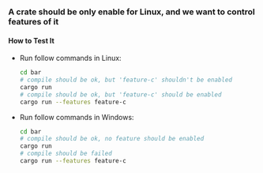 ### A crate should be only enable for Linux, and we want to control features of it

#### How to Test It

- Run follow commands in Linux:

  ```bash
  cd bar
  # compile should be ok, but 'feature-c' shouldn't be enabled
  cargo run
  # compile should be ok, but 'feature-c' should be enabled
  cargo run --features feature-c
  ```

- Run follow commands in Windows:

  ```bash
  cd bar
  # compile should be ok, no feature should be enabled
  cargo run
  # compile should be failed
  cargo run --features feature-c
  ```

